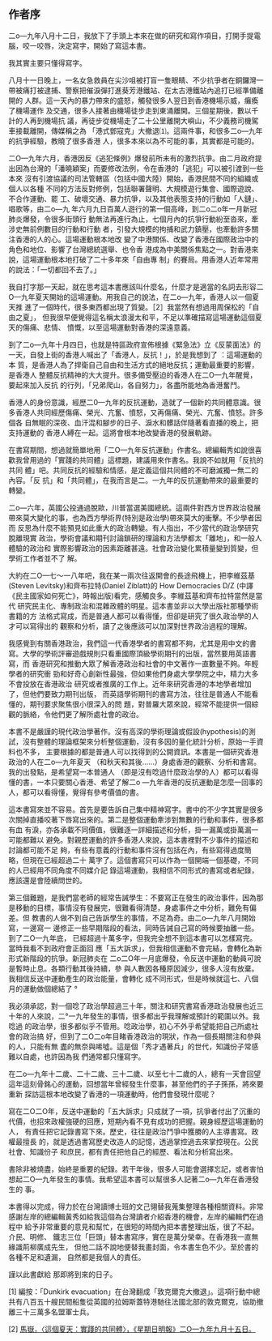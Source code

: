## ﻿作者序                                                 

  二o—九年八月十二日，我放下了手頭上本來在做的研究和寫作項目，打開手提電
腦，咬一咬唇，決定寫字，開始了寫這本書。

  我其實主要只懂得寫字。

  八月十一日晚上，一名女急救員在尖沙咀被打盲一隻眼睛、不少抗爭者在銅鑼灣一
帶被痛打被逮捕、警察把催淚彈打進葵芳港鐵站、在太古港鐵站內追打已經準備離開的
人群。這一天內的暴力帶來的盛怒，觸發很多人翌日到香港機場示威，癱瘓了機場運作
及交通，很多人接著由機場徒步走到東涌離開。三個星期後，數以千計的人再到機場抗
議，再徒步從機場走了二十公里離開大嶼山，不少義務司機駕車接載離開，傳媒稱之為
「港式鄧寇克」大撤退⑴。這兩件事，和很多二o—九年的抗爭經驗，教曉了很多香港
人，很多本來以為不可能的事，其實都是可能的。

  二O—九年六月，香港因反《逃犯條例》爆發前所未有的激烈抗爭。由二月政府提
出因為台灣的「潘曉穎案」而要修改法例，令在香港的「逃犯」可以被引渡到一些本來
沒有引渡協議的司法管轄區（包括中國大陸）開始，香港民間不同的組織或個人以各種
不同的方法反對修例，包括聯署聲明、大規模遊行集會、國際遊說、不合作運動、罷
工、破壞交通、暴力抗爭，以及其他表態支持的行動如「人鏈」、唱歌等，由二o—九
年六月九日百萬人遊行的第一個高峰，到二o二o年一月新冠肺炎爆發，令很多街頭行
動無法再進行為止，七個月內的抗爭行動紛至沓來，牽涉史無前例數目的行動和行動
者，引發大規模的拘捕和武力鎮壓，也牽動許多關注香港的人的心。這場運動根本地改
變了中港關係、改變了香港在國際政治中的角色和地位、影響了台灣總統選舉、也令香
港成為中美關係焦點之一。對香港來說，這場運動根本地打破了二十多年來「自由專
制」的賽局。用香港人近年常用的說法：「一切都回不去了。」

我自打字那一天起，就在思考這本書應該叫什麼名，什麼才是適當的名詞去形容二
O—九年夏天開始的這場運動。用我自己的說法，在二o—九年，香港人以一個夏天推
進了一個時代，很多東西都出現了質變。［2］我當然有想過用周保松的「自由之夏」，
但我很早便覺得這名稱太浪漫太和平，不足以準確描寫這場運動這個夏天的傷痛、悲情、
憤慨，以至這場運動對香港的深遠意義。

  到了二o—九年十月四日，也就是特區政府宣佈根據《緊急法》立《反蒙面法》的
一天，自發上街的香港人喊出了「香港人，反抗！」，於是我想到了 ：這場運動的本
質，是香港人為了捍衛自己自由和生活方式的絕地反抗；運動最重要的影響，是香港人
整體反抗精神的大大提升。很多備受壓迫的香港人在二O—九年醒覺，要起來加入反抗
的行列，「兄弟爬山，各自努力」，各盡所能地為香港奮鬥。

  香港人的身份意識，經歷二0—九年的反抗運動，造就了一個新的共同體意識。很
多香港人共同經歷傷痛、榮光、亢奮、憤怒，又再傷痛、榮光、亢奮、憤怒。許多個各
自無眠的深夜、血汗混和腳步的日子、淚水和髒話伴隨著看直播的晚上，把支持運動的
香港人縛在一起。這將會根本地改變香港的發展軌跡。

  在書寫期間，想過就簡單地用「二O—九年反抗運動」作書名。總編輯秀如說很喜
歡我曾用過的「實踐的共同體」這標題，建議用來作書名。我說不如就用「反抗的共同
體」吧。共同反抗的經驗和情感，是定義這個共同體的不可磨滅獨一無二的內容。「反
抗」和「共同體」，在我而言是二。一九年的反抗運動帶來的最重要的轉變。

  二o—六年，英國公投通過脫歐，川普當選美國總統。這兩件對西方世界政治發展
帶來莫大變化的事，也為西方學術界(特別是政治學)帶來莫大的衝擊。不少學者因而
反思為什麼不能預見如此重大的政治轉變。有人指出，不少當代的政治學研究脫離現實
政治，學術會議和期刊討論鎖研的理論和方法學都太「離地」，和一般人體驗的政治和
實際影響政治的因素距離甚遠。社會政治變化累積量變到質變，但學術工作者並不了
解。

  大約在二O—七〜一八年吧，我在某一兩次往返開會的長途飛機上，把李維茲基
(Steven Levitsky)和齊布拉特(Daniel Ziblatt)的 How Democracies D/Z (中譯
《民主國家如何死亡》，時報出版)看完，感觸良多。李維茲基和齊布拉特當然是當代
研究民主化、專制政治和混雜政體的明星。這本書並非以大學出版社那種學術書籍的方
法格式寫成，而是普通人都可以看得懂，但卻是研究了很久政治學的人才可以寫得出的
觀察和分析，讀了之後應該可以加深對世界政治過程的理解。

  我感覺到有關香港政治，我們這一代香港學者的書寫都不夠，尤其是用中文的書
寫。大學的學術評審遊戲規則只看重國際頂級學術期刊的出版，當然要用英語書寫，而
香港研究和推動大眾了解香港政治和社會的中文著作一直數量不夠。年輕學者的研究衝
勁和好奇心創新性最強，但如果他們身處大學學院之中，精力大多不會投放在香港政治
研究或者推廣的工作上。近年來研究香港的本地學者增加了，但他們要致力期刊出版，
而英語學術期刊的書寫方法，往往是普通人不能看懂的，期刊要求聚焦很小很深入的問
題，對普羅大眾來說，經常不能提供一個綜觀的脈絡，令他們更了解所處社會的政治。

  本書不是嚴謹的現代政治學著作。沒有高深的學術理論或假設(hypothesis)的測
試，沒有整體的理論框架來分析整個運動，沒有多因的量化統計分析，原始一手資料也不多，
主要根據的都是普通人可以找得到的公開資訊。本書是一個研究香港政治的人在二o—九年夏天
（和秋天和其後……）身處香港的觀察、分析和書寫。我的出發點，是希望寫一本普通人
（即是沒有唸過什麼政治學的人）都可以看得懂的書，一本只要關心香港、希望了解二o
—九年香港的反抗運動是怎麼一回事的人，都可以看得懂，覺得有參考價值的書。

  這本書寫來並不容易。首先是要告訴自己集中精神寫字。書中的不少字其實是很多
次關掉直播咬著下唇寫出來的。第二是整個運動牽涉到無數的行動和事件，很多都有血
有淚，亦各承載不同價值，很難逐一詳細描述和分析，掛一漏萬或掛萬漏一可能都難以
避免。對親歷運動的許多香港人來說，這本書裡對不少事件的描述和討論都可能不足
夠，有些有意義的行動和事件沒有包括在內，有些寫得過度簡略，但現在已經超過二十
萬字了。這個書寫只可以作為一個開端一個基礎，不同的人已經用不同角度不同媒介記
錄這場運動，我相信不同形式的書寫或者紀錄，應該還是會陸續問世的。

  第三個難題，是我們當老師的經常告誡學生：不要寫正在發生的政治事件，因為那
是移動的目標，事情沒有發展完，很難看得清楚，身處事件之中分析，難免有偏差。但
教書的人做不到自己告訴學生的事情，不足為奇。由二o—九年八月開始寫，一邊寫一
邊修正一些早期階段的看法，同時告誡自己寫的時候要抽離一些。到了二O—九年底，
已經超過十萬多字，但我完全想不到這本書可以怎樣寫完。當時我看不到政府會正面回
應「五大訴求」，但我相信運動不會完結，會轉化為新形式新階段的抗爭。新冠肺炎在
二o二O年一月底爆發，令反送中運動的動員可說是暫時止息。各類行動其後持續，參
與人數因各種原因減少，很多人沒有放棄。我相信反送中運動產生的政治能量，會轉化
成不同形式，但是時候就這七、八個月的運動做個總結了 °

我必須承認，對一個唸了政治學超過三十年，關注和研究書寫香港政治發展也近三
十年的人來說，二°一九年發生的事情，很多都出乎我理解或預計的範圍以外。我唸過
的政治學，很多都似乎不管用。唸政治學，初心不外乎希望能把自己所處社會的政治搞
好，但到了二O二o年目睹香港政治的現狀，作為一個長期關注和參與的人，只能有無
盡的無奈與唏噓。這是個「秀才遇著兵」的世代，知識份子常感難以自處，也許因為我
們通常都只懂寫字。

  在二o—九年十二歲、二十二歲、三十二歲、以至七十二歲的人，總有一天會回望
這年這刻骨銘心的運動，回想當年曾經發生什麼事，甚至他們的子子孫孫，將來要重新
探訪這根本地改變了香港的一項運動時，他們會發現什麼呢？

  寫在二O二O年，反送中運動的「五大訴求」只成就了一項，抗爭者付出了沉重的
代價，也招來政權強硬的回應，短期內看不見有成功的把握。親身經歷這場運動的人，
有責任把它記錄書寫下來。歷史，往往是政治鬥爭中獲勝的人主導書寫。政權最擅長
的，就是透過書寫歷史改造人的記憶，透過掌控過去來掌控現在。公民社會、知識份子
和庶民，都有責任把他自己的經歷、看法和分析寫出來。

  書除非被燒盡，始終是重要的紀錄。若干年後，很多人可能會選擇忘記，或者害怕
想起二O—九年發生的事情。我希望這本書可以幫很多人記著二o—九年在香港發生的
事。

  本書得以完成，得力於在台灣讀博士班的文己翎替我蒐集整理各種相關資料。非常
感謝左岸的總編輯黃秀如給我這個為台灣讀者介紹香港的機會，左岸的編輯們在過程中
給予非常重要的意見和幫忙，在很短的時間內把本書整理出版，很了不起。介民、明修、
鐵志三位「巨頭」替本書寫序，實在是萬分榮幸。在香港我一直無緣識荊柳廣成先生，
但他二話不說地便替我畫封面，令本書生色不少。至於書的各種不足和遺漏，
自然都是我個人的責任。

   謹以此書獻給
   那即將到來的日子。


[1] 編按：「Dunkirk evacuation」在台灣翻成「敦克爾克大撤退」。這項行動中總共有八百五十艘民間船隻從英國的拉姆斯蓋特港馳往法國北部的敦克爾克，協助撤離三十三萬多名盟軍士兵。

[2] [馬嶽，〈這個夏天：實踐的共同體〉，《星期日明報》二O—九年九月十五日。](https://news.mingpao.com/pns/%E5%89%AF%E5%88%8A/article/20190915/s00005/1568484308317/%E9%80%99%E5%80%8B%E5%A4%8F%E5%A4%A9-%E5%AF%A6%E8%B8%90%E7%9A%84%E5%85%B1%E5%90%8C%E9%AB%94)
